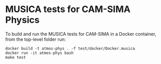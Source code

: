 MUSICA tests for CAM-SIMA Physics
=================================

To build and run the MUSICA tests for CAM-SIMA in a Docker container, from the
top-level folder run:

```
docker build -t atmos-phys . -f test/docker/Docker.musica
docker run -it atmos-phys bash
make test
```